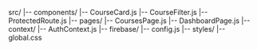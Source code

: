 src/
|-- components/
    |-- CourseCard.js
    |-- CourseFilter.js
    |-- ProtectedRoute.js
|-- pages/
    |-- CoursesPage.js
    |-- DashboardPage.js
|-- context/
    |-- AuthContext.js
|-- firebase/
    |-- config.js
|-- styles/
    |-- global.css
